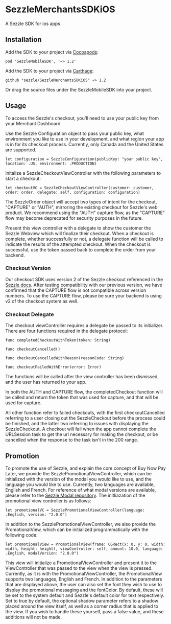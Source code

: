 # SezzleMerchantsSDKiOS
A Sezzle SDK for ios apps

## Installation

Add the SDK to your project via [Cocoapods](https://cocoapods.org/):
```
pod 'SezzleMobileSDK', '~> 1.2'
```
Add the SDK to your project via [Carthage](https://github.com/Carthage/Carthage):
```
github "sezzle/SezzleMerchantsSDKiOS" ~> 1.2
```
Or drag the source files under the SezzleMobileSDK into your project.

## Usage

To access the Sezzle's checkout, you'll need to use your public key from your Merchant Dashboard.

Use the Sezzle Configuration object to pass your public key, what environment you like to use in your development, and what region your app is in for its checkout process. Currently, only Canada and the United States are supported. 

```
let configuration = SezzleConfiguration(publicKey: "your public key", location: .US, environment: .PRODUCTION)
```

Initalize a SezzleCheckoutViewController with the following parameters to start a checkout:

```
let checkoutVC = SezzleCheckoutViewController(customer: customer, order: order, delegate: self, configuration: configuration)
```

The SezzleOrder object will accept two types of intent for the checkout, "CAPTURE" or "AUTH", mirroring the existing checkout for Sezzle's web product. We recommend using the "AUTH" capture flow, as the "CAPTURE" flow may become deprecated for security purposes in the future.

Present this view controller with a delegate to show the customer the Sezzle Webview which will finalize their checkout. When a checkout is complete, whether successfully or not, a delegate function will be called to indicate the results of the attempted checkout. When the checkout is successful, use the token passed back to complete the order from your backend.

### Checkout Version

Our checkout SDK uses version 2 of the Sezzle checkout referenced in the [Sezzle docs](https://docs.sezzle.com/#introduction). After testing compatibility with our previous version, we have confirmed that the CAPTURE flow is not compatible across version numbers. To use the CAPTURE flow, please be sure your backend is using v2 of the checkout system as well. 

### Checkout Delegate

The checkout viewController requires a delegate be passed to its initializer. There are four functions required in the delegate protocol:

```
func completedCheckoutWithToken(token: String)
    
func checkoutCancelled()
    
func checkoutCancelledWithReason(reasonCode: String)
    
func checkoutFailedWithError(error: Error)
```

The functions will be called after the view controller has been dismissed, and the user has returned to your app. 

In both the AUTH and CAPTURE flow, the completedCheckout function will be called and return the token that was used for capture, and that will be used for capture.

All other function refer to failed checkouts, with the first checkoutCancelled referring to a user closing out the SezzleCheckout before the process could be finished, and the latter two referring to issues with displaying the SezzleCheckout. A checkout will fail when the app cannot complete the URLSession task to get the url necessary for making the checkout, or be cancelled when the response to the task isn't in the 200 range. 

## Promotion

To promote the use of Sezzle, and explain the core concept of Buy Now Pay Later, we provide the SezzlePromotionalViewController, which can be initialized with the version of the modal you would like to use, and the language you would like to use. Currently, two languages are available, English and French. For reference of what modal versions are available, please refer to the [Sezzle Modal repository](https://github.com/sezzle/sezzle-js). The initliazation of the promotional view controller is as follows:

```
let promotionalVC = SezzlePromotionalViewController(language: .English, version: "2.0.0")
```

In addition to the SezzlePromotionalViewController, we also provide the PromotionalView, which can be initialized programmatically with the following code:
```
let promotionalView = PromotionalView(frame: CGRect(x: 0, y: 0, width: width, height: height), viewController: self, amount: 10.0, language: .English, modalVersion: "2.0.0")
```
This view will initialize a PromotionalViewController and present it to the ViewController that was passed to the view when the view is pressed. Currently, as it is with the PromotionalViewController, the PromotionalView supports two languages, English and French. In addition to the parameters that are displayed above, the user can also set the font they wish to use to display the promotional messaging and the fontColor. By default, these will be set to the system default and Sezzle's default color for text respectively. Set to true by default, the optional shadow parameter refers to a shadow placed around the view itself, as well as a corner radius that is applied to the view. If you wish to handle these yourself, pass a false value, and these additions will not be made. 

